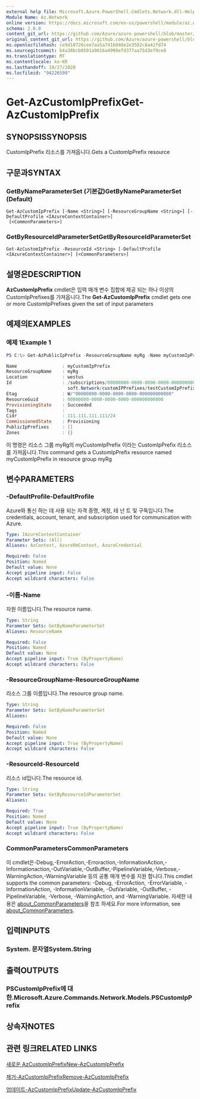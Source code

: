 ```yaml
---
external help file: Microsoft.Azure.PowerShell.Cmdlets.Network.dll-Help.xml
Module Name: Az.Network
online version: https://docs.microsoft.com/en-us/powershell/module/az.network/get-azcustomipprefix
schema: 2.0.0
content_git_url: https://github.com/Azure/azure-powershell/blob/master/src/Network/Network/help/Get-AzCustomIpPrefix.md
original_content_git_url: https://github.com/Azure/azure-powershell/blob/master/src/Network/Network/help/Get-AzCustomIpPrefix.md
ms.openlocfilehash: ce9d10726cee7aa5a7416048e2e3582c8a42fd74
ms.sourcegitcommit: b4a38bcb0501a9016a4998efd377aa75d3ef9ce8
ms.translationtype: MT
ms.contentlocale: ko-KR
ms.lasthandoff: 10/27/2020
ms.locfileid: "94226599"
---
```

# <span data-ttu-id="01c2f-101">Get-AzCustomIpPrefix</span><span class="sxs-lookup"><span data-stu-id="01c2f-101">Get-AzCustomIpPrefix</span></span>

## <span data-ttu-id="01c2f-102">SYNOPSIS</span><span class="sxs-lookup"><span data-stu-id="01c2f-102">SYNOPSIS</span></span>
<span data-ttu-id="01c2f-103">CustomIpPrefix 리소스를 가져옵니다.</span><span class="sxs-lookup"><span data-stu-id="01c2f-103">Gets a CustomIpPrefix resource</span></span>

## <span data-ttu-id="01c2f-104">구문과</span><span class="sxs-lookup"><span data-stu-id="01c2f-104">SYNTAX</span></span>

### <span data-ttu-id="01c2f-105">GetByNameParameterSet (기본값)</span><span class="sxs-lookup"><span data-stu-id="01c2f-105">GetByNameParameterSet (Default)</span></span>
```
Get-AzCustomIpPrefix [-Name <String>] [-ResourceGroupName <String>] [-DefaultProfile <IAzureContextContainer>]
 [<CommonParameters>]
```

### <span data-ttu-id="01c2f-106">GetByResourceIdParameterSet</span><span class="sxs-lookup"><span data-stu-id="01c2f-106">GetByResourceIdParameterSet</span></span>
```
Get-AzCustomIpPrefix -ResourceId <String> [-DefaultProfile <IAzureContextContainer>] [<CommonParameters>]
```

## <span data-ttu-id="01c2f-107">설명은</span><span class="sxs-lookup"><span data-stu-id="01c2f-107">DESCRIPTION</span></span>
<span data-ttu-id="01c2f-108">**AzCustomIpPrefix** cmdlet은 입력 매개 변수 집합에 제공 되는 하나 이상의 CustomIpPrefixes를 가져옵니다.</span><span class="sxs-lookup"><span data-stu-id="01c2f-108">The **Get-AzCustomIpPrefix** cmdlet gets one or more CustomIpPrefixes given the set of input parameters</span></span>

## <span data-ttu-id="01c2f-109">예제의</span><span class="sxs-lookup"><span data-stu-id="01c2f-109">EXAMPLES</span></span>

### <span data-ttu-id="01c2f-110">예제 1</span><span class="sxs-lookup"><span data-stu-id="01c2f-110">Example 1</span></span>
```powershell
PS C:\> Get-AzPublicIpPrefix -ResourceGroupName myRg -Name myCustomIpPrefix

Name                 : myCustomIpPrefix
ResourceGroupName    : myRg
Location             : westus
Id                   : /subscriptions/00000000-0000-0000-0000-000000000000/resourceGroups/byoip-test-rg/providers/Micro
                       soft.Network/customIPPrefixes/testCustomIpPrefix
Etag                 : W/"00000000-0000-0000-0000-000000000000"
ResourceGuid         : 00000000-0000-0000-0000-000000000000
ProvisioningState    : Succeeded
Tags                 :
Cidr                 : 111.111.111.111/24
CommissionedState    : Provisioning
PublicIpPrefixes     : []
Zones                : {}
```

<span data-ttu-id="01c2f-111">이 명령은 리소스 그룹 myRg의 myCustomIpPrefix 이라는 CustomIpPrefix 리소스를 가져옵니다.</span><span class="sxs-lookup"><span data-stu-id="01c2f-111">This command gets a CustomIpPrefix resource named myCustomIpPrefix in resource group myRg</span></span>

## <span data-ttu-id="01c2f-112">변수</span><span class="sxs-lookup"><span data-stu-id="01c2f-112">PARAMETERS</span></span>

### <span data-ttu-id="01c2f-113">-DefaultProfile</span><span class="sxs-lookup"><span data-stu-id="01c2f-113">-DefaultProfile</span></span>
<span data-ttu-id="01c2f-114">Azure와 통신 하는 데 사용 되는 자격 증명, 계정, 테 넌 트 및 구독입니다.</span><span class="sxs-lookup"><span data-stu-id="01c2f-114">The credentials, account, tenant, and subscription used for communication with Azure.</span></span>

```yaml
Type: IAzureContextContainer
Parameter Sets: (All)
Aliases: AzContext, AzureRmContext, AzureCredential

Required: False
Position: Named
Default value: None
Accept pipeline input: False
Accept wildcard characters: False
```

### <span data-ttu-id="01c2f-115">-이름</span><span class="sxs-lookup"><span data-stu-id="01c2f-115">-Name</span></span>
<span data-ttu-id="01c2f-116">자원 이름입니다.</span><span class="sxs-lookup"><span data-stu-id="01c2f-116">The resource name.</span></span>

```yaml
Type: String
Parameter Sets: GetByNameParameterSet
Aliases: ResourceName

Required: False
Position: Named
Default value: None
Accept pipeline input: True (ByPropertyName)
Accept wildcard characters: False
```

### <span data-ttu-id="01c2f-117">-ResourceGroupName</span><span class="sxs-lookup"><span data-stu-id="01c2f-117">-ResourceGroupName</span></span>
<span data-ttu-id="01c2f-118">리소스 그룹 이름입니다.</span><span class="sxs-lookup"><span data-stu-id="01c2f-118">The resource group name.</span></span>

```yaml
Type: String
Parameter Sets: GetByNameParameterSet
Aliases:

Required: False
Position: Named
Default value: None
Accept pipeline input: True (ByPropertyName)
Accept wildcard characters: False
```

### <span data-ttu-id="01c2f-119">-ResourceId</span><span class="sxs-lookup"><span data-stu-id="01c2f-119">-ResourceId</span></span>
<span data-ttu-id="01c2f-120">리소스 id입니다.</span><span class="sxs-lookup"><span data-stu-id="01c2f-120">The resource id.</span></span>

```yaml
Type: String
Parameter Sets: GetByResourceIdParameterSet
Aliases:

Required: True
Position: Named
Default value: None
Accept pipeline input: True (ByPropertyName)
Accept wildcard characters: False
```

### <span data-ttu-id="01c2f-121">CommonParameters</span><span class="sxs-lookup"><span data-stu-id="01c2f-121">CommonParameters</span></span>
<span data-ttu-id="01c2f-122">이 cmdlet은-Debug,-ErrorAction,-Erroraction,-InformationAction,-Informationaction,-OutVariable,-OutBuffer,-PipelineVariable,-Verbose,-WarningAction,-WarningVariable 등의 공통 매개 변수를 지원 합니다.</span><span class="sxs-lookup"><span data-stu-id="01c2f-122">This cmdlet supports the common parameters: -Debug, -ErrorAction, -ErrorVariable, -InformationAction, -InformationVariable, -OutVariable, -OutBuffer, -PipelineVariable, -Verbose, -WarningAction, and -WarningVariable.</span></span> <span data-ttu-id="01c2f-123">자세한 내용은 [about_CommonParameters](http://go.microsoft.com/fwlink/?LinkID=113216)을 참조 하세요.</span><span class="sxs-lookup"><span data-stu-id="01c2f-123">For more information, see [about_CommonParameters](http://go.microsoft.com/fwlink/?LinkID=113216).</span></span>

## <span data-ttu-id="01c2f-124">입력</span><span class="sxs-lookup"><span data-stu-id="01c2f-124">INPUTS</span></span>

### <span data-ttu-id="01c2f-125">System. 문자열</span><span class="sxs-lookup"><span data-stu-id="01c2f-125">System.String</span></span>

## <span data-ttu-id="01c2f-126">출력</span><span class="sxs-lookup"><span data-stu-id="01c2f-126">OUTPUTS</span></span>

### <span data-ttu-id="01c2f-127">PSCustomIpPrefix에 대 한.</span><span class="sxs-lookup"><span data-stu-id="01c2f-127">Microsoft.Azure.Commands.Network.Models.PSCustomIpPrefix</span></span>

## <span data-ttu-id="01c2f-128">상속자</span><span class="sxs-lookup"><span data-stu-id="01c2f-128">NOTES</span></span>

## <span data-ttu-id="01c2f-129">관련 링크</span><span class="sxs-lookup"><span data-stu-id="01c2f-129">RELATED LINKS</span></span>

[<span data-ttu-id="01c2f-130">새로운 AzCustomIpPrefix</span><span class="sxs-lookup"><span data-stu-id="01c2f-130">New-AzCustomIpPrefix</span></span>](./New-AzCustomIpPrefix.md)

[<span data-ttu-id="01c2f-131">제거-AzCustomIpPrefix</span><span class="sxs-lookup"><span data-stu-id="01c2f-131">Remove-AzCustomIpPrefix</span></span>](./Remove-AzCustomIpPrefix.md)

[<span data-ttu-id="01c2f-132">업데이트-AzCustomIpPrefix</span><span class="sxs-lookup"><span data-stu-id="01c2f-132">Update-AzCustomIpPrefix</span></span>](./Update-AzCustomIpPrefix.md)